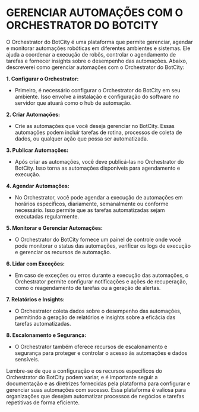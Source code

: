 # GERENCIAR AUTOMAÇÕES COM O ORCHESTRATOR DO BOTCITY
O Orchestrator do BotCity é uma plataforma que permite gerenciar, agendar e monitorar automações robóticas em diferentes ambientes e sistemas. Ele ajuda a coordenar a execução de robôs, controlar o agendamento de tarefas e fornecer insights sobre o desempenho das automações. Abaixo, descreverei como gerenciar automações com o Orchestrator do BotCity:

**1. Configurar o Orchestrator:**
   - Primeiro, é necessário configurar o Orchestrator do BotCity em seu ambiente. Isso envolve a instalação e configuração do software no servidor que atuará como o hub de automação.

**2. Criar Automações:**
   - Crie as automações que você deseja gerenciar no BotCity. Essas automações podem incluir tarefas de rotina, processos de coleta de dados, ou qualquer ação que possa ser automatizada.

**3. Publicar Automações:**
   - Após criar as automações, você deve publicá-las no Orchestrator do BotCity. Isso torna as automações disponíveis para agendamento e execução.

**4. Agendar Automações:**
   - No Orchestrator, você pode agendar a execução de automações em horários específicos, diariamente, semanalmente ou conforme necessário. Isso permite que as tarefas automatizadas sejam executadas regularmente.

**5. Monitorar e Gerenciar Automações:**
   - O Orchestrator do BotCity fornece um painel de controle onde você pode monitorar o status das automações, verificar os logs de execução e gerenciar os recursos de automação.

**6. Lidar com Exceções:**
   - Em caso de exceções ou erros durante a execução das automações, o Orchestrator permite configurar notificações e ações de recuperação, como o reagendamento de tarefas ou a geração de alertas.

**7. Relatórios e Insights:**
   - O Orchestrator coleta dados sobre o desempenho das automações, permitindo a geração de relatórios e insights sobre a eficácia das tarefas automatizadas.

**8. Escalonamento e Segurança:**
   - O Orchestrator também oferece recursos de escalonamento e segurança para proteger e controlar o acesso às automações e dados sensíveis.

Lembre-se de que a configuração e os recursos específicos do Orchestrator do BotCity podem variar, e é importante seguir a documentação e as diretrizes fornecidas pela plataforma para configurar e gerenciar suas automações com sucesso. Essa plataforma é valiosa para organizações que desejam automatizar processos de negócios e tarefas repetitivas de forma eficiente.